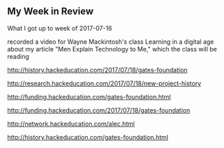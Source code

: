 ## My Week in Review

What I got up to week of 2017-07-16

recorded a video for Wayne Mackintosh's class Learning in a digital age about my article "Men Explain Technology to Me," which the class will be reading

http://history.hackeducation.com/2017/07/18/gates-foundation

http://research.hackeducation.com/2017/07/18/new-project-history

http://funding.hackeducation.com/gates-foundation.html

http://funding.hackeducation.com/2017/07/18/gates-foundation

http://network.hackeducation.com/alec.html

http://history.hackeducation.com/gates-foundation.html





